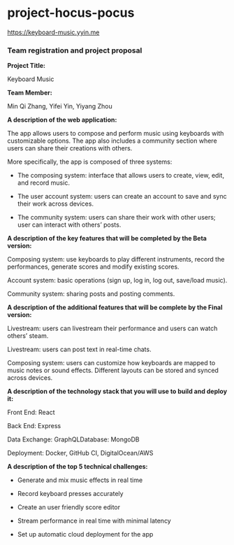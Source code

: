 # project-hocus-pocus

https://keyboard-music.yyin.me

### Team registration and project proposal

**Project Title:**

Keyboard Music

**Team Member:**

Min Qi Zhang, Yifei Yin, Yiyang Zhou

**A description of the web application:**

The app allows users to compose and perform music using keyboards with customizable options. The app also includes a community section where users can share their creations with others.

More specifically, the app is composed of three systems: 

* The composing system: interface that allows users to create, view, edit, and record music. 

* The user account system: users can create an account to save and sync their work across devices.

* The community system: users can share their work with other users; user can interact with others’ posts.

**A description of the key features that will be completed by the Beta version:**

Composing system: use keyboards to play different instruments, record the performances, generate scores and modify existing scores.

Account system: basic operations (sign up, log in, log out, save/load music).

Community system: sharing posts and posting comments.

**A description of the additional features that will be complete by the Final version:**

Livestream: users can livestream their performance and users can watch others’ steam.

Livestream: users can post text in real-time chats.

Composing system: users can customize how keyboards are mapped to music notes or sound effects. Different layouts can be stored and synced across devices.

**A description of the technology stack that you will use to build and deploy it:**

Front End: React

Back End: Express

Data Exchange: GraphQLDatabase: MongoDB

Deployment: Docker, GitHub CI, DigitalOcean/AWS

**A description of the top 5 technical challenges:**

* Generate and mix music effects in real time

* Record keyboard presses accurately

* Create an user friendly score editor

* Stream performance in real time with minimal latency

* Set up automatic cloud deployment for the app
